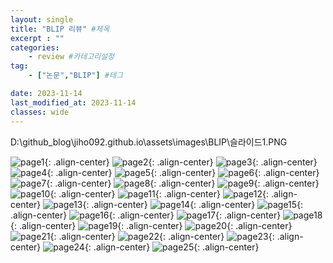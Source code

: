 ```yaml
---
layout: single
title: "BLIP 리뷰" #제목
excerpt : ""
categories: 
    - review #카테고리설정
tag: 
    - ["논문","BLIP"] #테그

date: 2023-11-14
last_modified_at: 2023-11-14
classes: wide        
---
```


D:\github_blog\jiho092.github.io\assets\images\BLIP\슬라이드1.PNG

![page1](/assets/images/BLIP/슬라이드1.PNG){: .align-center}
![page2](/assets/images/BLIP/슬라이드2.PNG){: .align-center}
![page3](/assets/images/BLIP/슬라이드3.PNG){: .align-center}
![page4](/assets/images/BLIP/슬라이드4.PNG){: .align-center}
![page5](/assets/images/BLIP/슬라이드5.PNG){: .align-center}
![page6](/assets/images/BLIP/슬라이드6.PNG){: .align-center}
![page7](/assets/images/BLIP/슬라이드7.PNG){: .align-center}
![page8](/assets/images/BLIP/슬라이드8.PNG){: .align-center}
![page9](/assets/images/BLIP/슬라이드9.PNG){: .align-center}
![page10](/assets/images/BLIP/슬라이드10.PNG){: .align-center}
![page11](/assets/images/BLIP/슬라이드11.PNG){: .align-center}
![page12](/assets/images/BLIP/슬라이드12.PNG){: .align-center}
![page13](/assets/images/BLIP/슬라이드13.PNG){: .align-center}
![page14](/assets/images/BLIP/슬라이드14.PNG){: .align-center}
![page15](/assets/images/BLIP/슬라이드15.PNG){: .align-center}
![page16](/assets/images/BLIP/슬라이드16.PNG){: .align-center}
![page17](/assets/images/BLIP/슬라이드17.PNG){: .align-center}
![page18](/assets/images/BLIP/슬라이드18.PNG){: .align-center}
![page19](/assets/images/BLIP/슬라이드19.PNG){: .align-center}
![page20](/assets/images/BLIP/슬라이드20.PNG){: .align-center}
![page21](/assets/images/BLIP/슬라이드21.PNG){: .align-center}
![page22](/assets/images/BLIP/슬라이드22.PNG){: .align-center}
![page23](/assets/images/BLIP/슬라이드23.PNG){: .align-center}
![page24](/assets/images/BLIP/슬라이드24.PNG){: .align-center}
![page25](/assets/images/BLIP/슬라이드25.PNG){: .align-center}